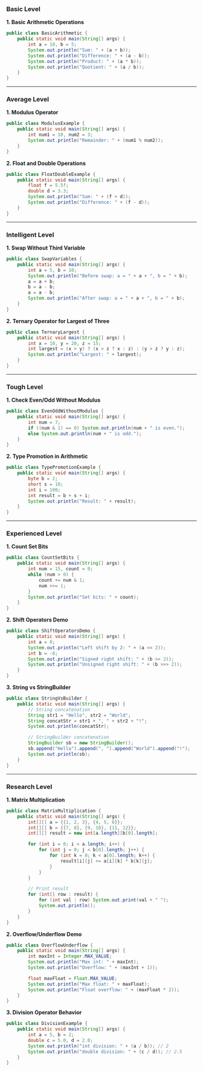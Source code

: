 
### **Basic Level**
**1. Basic Arithmetic Operations**
```java
public class BasicArithmetic {
    public static void main(String[] args) {
        int a = 10, b = 5;
        System.out.println("Sum: " + (a + b));
        System.out.println("Difference: " + (a - b));
        System.out.println("Product: " + (a * b));
        System.out.println("Quotient: " + (a / b));
    }
}
```

---

### **Average Level**
**1. Modulus Operator**
```java
public class ModulusExample {
    public static void main(String[] args) {
        int num1 = 10, num2 = 3;
        System.out.println("Remainder: " + (num1 % num2));
    }
}
```

**2. Float and Double Operations**
```java
public class FloatDoubleExample {
    public static void main(String[] args) {
        float f = 5.5f;
        double d = 3.3;
        System.out.println("Sum: " + (f + d));
        System.out.println("Difference: " + (f - d));
    }
}
```

---

### **Intelligent Level**
**1. Swap Without Third Variable**
```java
public class SwapVariables {
    public static void main(String[] args) {
        int a = 5, b = 10;
        System.out.println("Before swap: a = " + a + ", b = " + b);
        a = a + b;
        b = a - b;
        a = a - b;
        System.out.println("After swap: a = " + a + ", b = " + b);
    }
}
```

**2. Ternary Operator for Largest of Three**
```java
public class TernaryLargest {
    public static void main(String[] args) {
        int x = 10, y = 20, z = 15;
        int largest = (x > y) ? (x > z ? x : z) : (y > z ? y : z);
        System.out.println("Largest: " + largest);
    }
}
```

---

### **Tough Level**
**1. Check Even/Odd Without Modulus**
```java
public class EvenOddWithoutModulus {
    public static void main(String[] args) {
        int num = 7;
        if ((num & 1) == 0) System.out.println(num + " is even.");
        else System.out.println(num + " is odd.");
    }
}
```

**2. Type Promotion in Arithmetic**
```java
public class TypePromotionExample {
    public static void main(String[] args) {
        byte b = 2;
        short s = 10;
        int i = 100;
        int result = b + s + i;
        System.out.println("Result: " + result);
    }
}
```

---

### **Experienced Level**
**1. Count Set Bits**
```java
public class CountSetBits {
    public static void main(String[] args) {
        int num = 15, count = 0;
        while (num > 0) {
            count += num & 1;
            num >>= 1;
        }
        System.out.println("Set bits: " + count);
    }
}
```

**2. Shift Operators Demo**
```java
public class ShiftOperatorsDemo {
    public static void main(String[] args) {
        int a = 8;
        System.out.println("Left shift by 2: " + (a << 2));
        int b = -8;
        System.out.println("Signed right shift: " + (b >> 2));
        System.out.println("Unsigned right shift: " + (b >>> 2));
    }
}
```

**3. String vs StringBuilder**
```java
public class StringVsBuilder {
    public static void main(String[] args) {
        // String concatenation
        String str1 = "Hello", str2 = "World";
        String concatStr = str1 + ", " + str2 + "!";
        System.out.println(concatStr);

        // StringBuilder concatenation
        StringBuilder sb = new StringBuilder();
        sb.append("Hello").append(", ").append("World").append("!");
        System.out.println(sb);
    }
}
```

---

### **Research Level**
**1. Matrix Multiplication**
```java
public class MatrixMultiplication {
    public static void main(String[] args) {
        int[][] a = {{1, 2, 3}, {4, 5, 6}};
        int[][] b = {{7, 8}, {9, 10}, {11, 12}};
        int[][] result = new int[a.length][b[0].length];

        for (int i = 0; i < a.length; i++) {
            for (int j = 0; j < b[0].length; j++) {
                for (int k = 0; k < a[0].length; k++) {
                    result[i][j] += a[i][k] * b[k][j];
                }
            }
        }

        // Print result
        for (int[] row : result) {
            for (int val : row) System.out.print(val + " ");
            System.out.println();
        }
    }
}
```

**2. Overflow/Underflow Demo**
```java
public class OverflowUnderflow {
    public static void main(String[] args) {
        int maxInt = Integer.MAX_VALUE;
        System.out.println("Max int: " + maxInt);
        System.out.println("Overflow: " + (maxInt + 1));

        float maxFloat = Float.MAX_VALUE;
        System.out.println("Max float: " + maxFloat);
        System.out.println("Float overflow: " + (maxFloat * 2));
    }
}
```

**3. Division Operator Behavior**
```java
public class DivisionExample {
    public static void main(String[] args) {
        int a = 5, b = 2;
        double c = 5.0, d = 2.0;
        System.out.println("int division: " + (a / b)); // 2
        System.out.println("double division: " + (c / d)); // 2.5
    }
}
```
